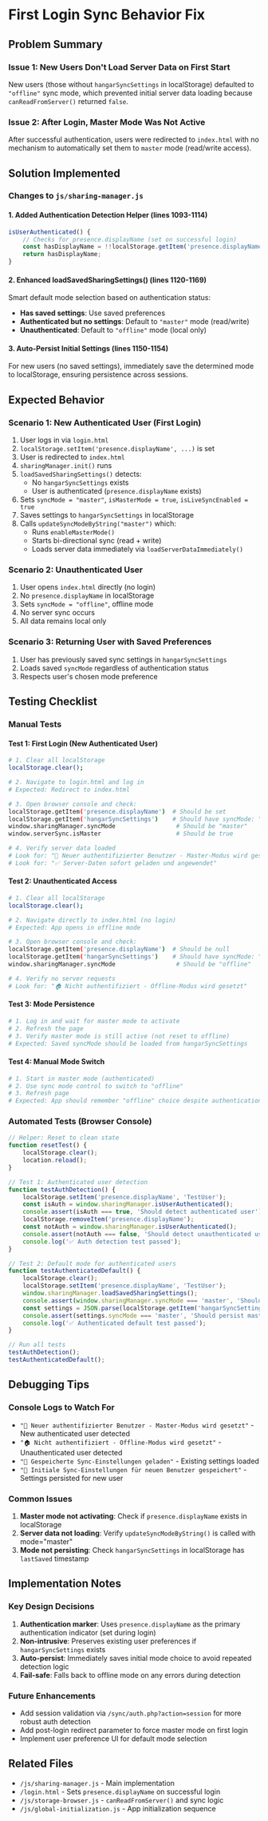 # First Login Sync Behavior Fix

## Problem Summary

### Issue 1: New Users Don't Load Server Data on First Start
New users (those without `hangarSyncSettings` in localStorage) defaulted to `"offline"` sync mode, which prevented initial server data loading because `canReadFromServer()` returned `false`.

### Issue 2: After Login, Master Mode Was Not Active
After successful authentication, users were redirected to `index.html` with no mechanism to automatically set them to `master` mode (read/write access).

## Solution Implemented

### Changes to `js/sharing-manager.js`

#### 1. Added Authentication Detection Helper (lines 1093-1114)
```javascript
isUserAuthenticated() {
    // Checks for presence.displayName (set on successful login)
    const hasDisplayName = !!localStorage.getItem('presence.displayName');
    return hasDisplayName;
}
```

#### 2. Enhanced loadSavedSharingSettings() (lines 1120-1169)
Smart default mode selection based on authentication status:
- **Has saved settings**: Use saved preferences
- **Authenticated but no settings**: Default to `"master"` mode (read/write)
- **Unauthenticated**: Default to `"offline"` mode (local only)

#### 3. Auto-Persist Initial Settings (lines 1150-1154)
For new users (no saved settings), immediately save the determined mode to localStorage, ensuring persistence across sessions.

## Expected Behavior

### Scenario 1: New Authenticated User (First Login)
1. User logs in via `login.html`
2. `localStorage.setItem('presence.displayName', ...)` is set
3. User is redirected to `index.html`
4. `sharingManager.init()` runs
5. `loadSavedSharingSettings()` detects:
   - No `hangarSyncSettings` exists
   - User is authenticated (`presence.displayName` exists)
6. Sets `syncMode = "master"`, `isMasterMode = true`, `isLiveSyncEnabled = true`
7. Saves settings to `hangarSyncSettings` in localStorage
8. Calls `updateSyncModeByString("master")` which:
   - Runs `enableMasterMode()`
   - Starts bi-directional sync (read + write)
   - Loads server data immediately via `loadServerDataImmediately()`

### Scenario 2: Unauthenticated User
1. User opens `index.html` directly (no login)
2. No `presence.displayName` in localStorage
3. Sets `syncMode = "offline"`, offline mode
4. No server sync occurs
5. All data remains local only

### Scenario 3: Returning User with Saved Preferences
1. User has previously saved sync settings in `hangarSyncSettings`
2. Loads saved `syncMode` regardless of authentication status
3. Respects user's chosen mode preference

## Testing Checklist

### Manual Tests

#### Test 1: First Login (New Authenticated User)
```bash
# 1. Clear all localStorage
localStorage.clear();

# 2. Navigate to login.html and log in
# Expected: Redirect to index.html

# 3. Open browser console and check:
localStorage.getItem('presence.displayName')  # Should be set
localStorage.getItem('hangarSyncSettings')    # Should have syncMode: "master"
window.sharingManager.syncMode                 # Should be "master"
window.serverSync.isMaster                     # Should be true

# 4. Verify server data loaded
# Look for: "👑 Neuer authentifizierter Benutzer - Master-Modus wird gesetzt"
# Look for: "✅ Server-Daten sofort geladen und angewendet"
```

#### Test 2: Unauthenticated Access
```bash
# 1. Clear all localStorage
localStorage.clear();

# 2. Navigate directly to index.html (no login)
# Expected: App opens in offline mode

# 3. Open browser console and check:
localStorage.getItem('presence.displayName')  # Should be null
localStorage.getItem('hangarSyncSettings')    # Should have syncMode: "offline"
window.sharingManager.syncMode                 # Should be "offline"

# 4. Verify no server requests
# Look for: "🏠 Nicht authentifiziert - Offline-Modus wird gesetzt"
```

#### Test 3: Mode Persistence
```bash
# 1. Log in and wait for master mode to activate
# 2. Refresh the page
# 3. Verify master mode is still active (not reset to offline)
# Expected: Saved syncMode should be loaded from hangarSyncSettings
```

#### Test 4: Manual Mode Switch
```bash
# 1. Start in master mode (authenticated)
# 2. Use sync mode control to switch to "offline"
# 3. Refresh page
# Expected: App should remember "offline" choice despite authentication
```

### Automated Tests (Browser Console)
```javascript
// Helper: Reset to clean state
function resetTest() {
    localStorage.clear();
    location.reload();
}

// Test 1: Authenticated user detection
function testAuthDetection() {
    localStorage.setItem('presence.displayName', 'TestUser');
    const isAuth = window.sharingManager.isUserAuthenticated();
    console.assert(isAuth === true, 'Should detect authenticated user');
    localStorage.removeItem('presence.displayName');
    const notAuth = window.sharingManager.isUserAuthenticated();
    console.assert(notAuth === false, 'Should detect unauthenticated user');
    console.log('✅ Auth detection test passed');
}

// Test 2: Default mode for authenticated users
function testAuthenticatedDefault() {
    localStorage.clear();
    localStorage.setItem('presence.displayName', 'TestUser');
    window.sharingManager.loadSavedSharingSettings();
    console.assert(window.sharingManager.syncMode === 'master', 'Should default to master for auth users');
    const settings = JSON.parse(localStorage.getItem('hangarSyncSettings') || '{}');
    console.assert(settings.syncMode === 'master', 'Should persist master mode');
    console.log('✅ Authenticated default test passed');
}

// Run all tests
testAuthDetection();
testAuthenticatedDefault();
```

## Debugging Tips

### Console Logs to Watch For
- `"👑 Neuer authentifizierter Benutzer - Master-Modus wird gesetzt"` - New authenticated user detected
- `"🏠 Nicht authentifiziert - Offline-Modus wird gesetzt"` - Unauthenticated user detected
- `"📁 Gespeicherte Sync-Einstellungen geladen"` - Existing settings loaded
- `"💾 Initiale Sync-Einstellungen für neuen Benutzer gespeichert"` - Settings persisted for new user

### Common Issues
1. **Master mode not activating**: Check if `presence.displayName` exists in localStorage
2. **Server data not loading**: Verify `updateSyncModeByString()` is called with mode="master"
3. **Mode not persisting**: Check `hangarSyncSettings` in localStorage has `lastSaved` timestamp

## Implementation Notes

### Key Design Decisions
1. **Authentication marker**: Uses `presence.displayName` as the primary authentication indicator (set during login)
2. **Non-intrusive**: Preserves existing user preferences if `hangarSyncSettings` exists
3. **Auto-persist**: Immediately saves initial mode choice to avoid repeated detection logic
4. **Fail-safe**: Falls back to offline mode on any errors during detection

### Future Enhancements
- Add session validation via `/sync/auth.php?action=session` for more robust auth detection
- Add post-login redirect parameter to force master mode on first login
- Implement user preference UI for default mode selection

## Related Files
- `/js/sharing-manager.js` - Main implementation
- `/login.html` - Sets `presence.displayName` on successful login
- `/js/storage-browser.js` - `canReadFromServer()` and sync logic
- `/js/global-initialization.js` - App initialization sequence
